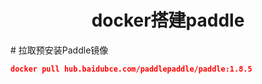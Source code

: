 <h1><center>docker搭建paddle</center></h1>
# 拉取预安装Paddle镜像

~~~json
docker pull hub.baidubce.com/paddlepaddle/paddle:1.8.5
~~~